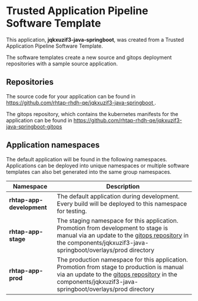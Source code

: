 # Trusted Application Pipeline Software Template

This application, **jqkxuzif3-java-springboot**, was created from a Trusted Application Pipeline Software Template.

The software templates create a new source and gitops deployment repositories with a sample source application. 

## Repositories

The source code for your application can be found in [https://github.com/rhtap-rhdh-qe/jqkxuzif3-java-springboot ](https://github.com/rhtap-rhdh-qe/jqkxuzif3-java-springboot ).
 
The gitops repository, which contains the kubernetes manifests for the application can be found in 
[https://github.com/rhtap-rhdh-qe/jqkxuzif3-java-springboot-gitops ](https://github.com/rhtap-rhdh-qe/jqkxuzif3-java-springboot-gitops ) 

## Application namespaces 

The default application will be found in the following namespaces. Applications can be deployed into unique namespaces or multiple software templates can also bet generated into the same group namespaces.  

|  Namespace   |  Description   |  
| -------- | -------- |   
| **rhtap-app-development** | The default application during development. Every build will be deployed to this namespace for testing. | 
| **rhtap-app-stage** | The staging namespace for this application. Promotion from development to stage is manual via an update to the [gitops repository](https://github.com/rhtap-rhdh-qe/jqkxuzif3-java-springboot-gitops ) in the components/jqkxuzif3-java-springboot/overlays/prod directory |  
| **rhtap-app-prod** | The production namespace for this application. Promotion from stage to production is manual via an update to the [gitops repository](https://github.com/rhtap-rhdh-qe/jqkxuzif3-java-springboot-gitops ) in the components/jqkxuzif3-java-springboot/overlays/prod directory | 